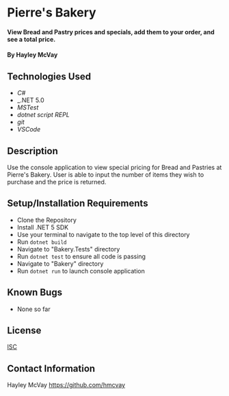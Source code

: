 # Pierre's Bakery

#### View Bread and Pastry prices and specials, add them to your order, and see a total price.

#### By Hayley McVay

## Technologies Used

- _C#_
- _.NET 5.0
- _MSTest_
- _dotnet script REPL_
- _git_
- _VSCode_

## Description

Use the console application to view special pricing for Bread and Pastries at Pierre's Bakery. User is able to input the number of items they wish to purchase and the price is returned.

## Setup/Installation Requirements

- Clone the Repository
- Install .NET 5 SDK
- Use your terminal to navigate to the top level of this directory
- Run `dotnet build`
- Navigate to "Bakery.Tests" directory
- Run `dotnet test` to ensure all code is passing
- Navigate to "Bakery" directory
- Run `dotnet run` to launch console application

## Known Bugs

- None so far

## License

[ISC](https://opensource.org/licenses/ISC)

## Contact Information

Hayley McVay 
https://github.com/hmcvay